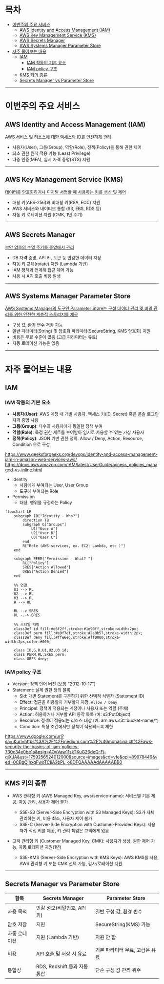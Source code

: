 # 목차
- [이번주의 주요 서비스](#이번주의-주요-서비스)
  - [AWS Identity and Access Management (IAM)](#aws-identity-and-access-management-iam)
  - [AWS Key Management Service (KMS)](#aws-key-management-service-kms)
  - [AWS Secrets Manager](#aws-secrets-manager)
  - [AWS Systems Manager Parameter Store](#aws-systems-manager-parameter-store)
- [자주 물어보는 내용](#자주-물어보는-내용)
  - [IAM](#iam)
    - [IAM 작동의 기본 요소](#iam-작동의-기본-요소)
    - [IAM policy 구조](#iam-policy-구조)
  - [KMS 키의 종류](#kms-키의-종류)
  - [Secrets Manager vs Parameter Store](#secrets-manager-vs-parameter-store)

---

# 이번주의 주요 서비스

## AWS Identity and Access Management (IAM)
[AWS 서비스 및 리소스에 대한 액세스와 ID를 안전하게 관리](https://aws.amazon.com/ko/iam/)

- 사용자(User), 그룹(Group), 역할(Role), 정책(Policy)을 통해 권한 제어  
- 최소 권한 원칙 적용 가능 (Least Privilege)  
- 다중 인증(MFA), 임시 자격 증명(STS) 지원  

---

## AWS Key Management Service (KMS)
[데이터를 암호화하거나 디지털 서명할 때 사용하는 키를 생성 및 제어](https://aws.amazon.com/ko/kms/)

- 대칭 키(AES-256)와 비대칭 키(RSA, ECC) 지원  
- AWS 서비스와 네이티브 통합 (S3, EBS, RDS 등)  
- 자동 키 로테이션 지원 (CMK, 1년 주기)  

---

## AWS Secrets Manager
[보안 암호의 수명 주기를 중앙에서 관리](https://aws.amazon.com/ko/secrets-manager/)

- DB 자격 증명, API 키, 토큰 등 민감한 데이터 저장  
- 자동 키 교체(rotate) 지원 (Lambda 기반)  
- IAM 정책과 연계해 접근 제어 가능  
- 사용 시 API 호출 비용 발생  

---

## AWS Systems Manager Parameter Store
[AWS Systems Manager의 도구인 Parameter Store는 구성 데이터 관리 및 비밀 관리를 위한 안전한 계층적 스토리지를 제공](https://docs.aws.amazon.com/ko_kr/systems-manager/latest/userguide/systems-manager-parameter-store.html)

- 구성 값, 환경 변수 저장 가능  
- 일반 파라미터(String) 및 암호화 파라미터(SecureString, KMS 암호화) 지원  
- 비용은 무료 수준이 많음 (고급 파라미터는 유료)  
- 자동 로테이션 기능은 없음  

---

# 자주 물어보는 내용

## IAM

### IAM 작동의 기본 요소
- **사용자(User)**: AWS 계정 내 개별 사용자. 액세스 키(ID, Secret) 혹은 콘솔 로그인 자격 증명 사용  
- **그룹(Group)**: 다수의 사용자에게 동일한 정책 부여  
- **역할(Role)**: 특정 권한 세트를 부여받아 임시로 사용할 수 있는 가상 사용자  
- **정책(Policy)**: JSON 기반 권한 정의. Allow / Deny, Action, Resource, Condition 으로 구성  

https://www.geeksforgeeks.org/devops/identity-and-access-management-iam-in-amazon-web-services-aws/
https://docs.aws.amazon.com/IAM/latest/UserGuide/access_policies_managed-vs-inline.html

- Identity
  - 사람에게 부여되는 User, User Group
  - 도구에 부여되는 Role
- Permission
  - 대상, 행위를 규정하는 Policy

```mermaid
flowchart LR
    subgraph ID["Identity - Who?"]
        direction TB
        subgraph G["Groups"]
            U1["User A"]
            U2["User B"]
            U3["User C"]
        end
        R["Role (AWS services, ex. EC2; Lambda, etc )"]
    end

    subgraph PERM["Permission - What? "]
        RL["Policy"]
        SRES["Action Allowed"]
        ORES["Action Denied"]
    end

    %% 연결
    U1 --> RL
    U2 --> RL
    U3 --> RL
    R --> RL

    RL --> SRES
    RL -.-> ORES

    %% 스타일 지정
    classDef id fill:#e6f2ff,stroke:#1e90ff,stroke-width:2px;
    classDef perm fill:#e9f7ef,stroke:#2e8b57,stroke-width:2px;
    classDef deny fill:#ffe6e6,stroke:#ff0000,stroke-width:2px,color:#000;

    class ID,G,R,U1,U2,U3 id;
    class PERM,RL,SRES perm;
    class ORES deny;
```

### IAM policy 구조
- Version: 정책 언어 버전 (보통 "2012-10-17")  
- Statement: 실제 권한 정의 블록  
  - Sid: 개별 Statement를 구분하기 위한 선택적 식별자 (Statement ID)
  - Effect: 접근을 허용할지 거부할지 지정, `Allow / Deny` 
  - Principal: 정책이 적용되는 계정이나 사용자 또는 역할 (주체)
  - Action: 허용하거나 거부할 API 동작 목록 (예: s3:PutObject)
  - Resource: 정책이 적용되는 리소스 대상 (예: arn:aws:s3:::bucket-name/*)
  - Condition: 특정 조건에서만 정책이 적용되도록 제한

https://www.google.com/url?sa=i&url=https%3A%2F%2Fmedium.com%2F%40mohasina.clt%2Faws-security-the-basics-of-iam-policies-730c34e0be1a&psig=AOvVaw11skTKuG26deQ-Fj-qjXJA&ust=1759256524012000&source=images&cd=vfe&opi=89978449&ved=0CBgQjhxqFwoTCIiA2bPL_o8DFQAAAAAdAAAAABB0


---

## KMS 키의 종류
- AWS 관리형 키 (AWS Managed Key, aws/service-name): 서비스별 기본 제공, 자동 관리, 사용자 제어 불가  
  - SSE-S3 (Server-Side Encryption with S3 Managed Keys): S3가 자체 관리하는 키, 비용 최소, 사용자 제어 불가  
  - SSE-C (Server-Side Encryption with Customer-Provided Keys): 사용자가 직접 키를 제공, 키 관리 책임은 고객에게 있음  

- 고객 관리형 키 (Customer Managed Key, CMK): 사용자가 생성, 권한 제어 가능, 자동 로테이션 지원(1년)  
  - SSE-KMS (Server-Side Encryption with KMS Keys): AWS KMS를 사용, AWS 관리형 키 또는 CMK 선택 가능, 감사/로테이션 지원  

---

## Secrets Manager vs Parameter Store

| 항목 | Secrets Manager | Parameter Store |
|------|-----------------|-----------------|
| 사용 목적 | 민감 정보(비밀번호, API 키) | 일반 구성 값, 환경 변수 |
| 암호 저장 | 지원 | SecureString(KMS) 가능 |
| 자동 로테이션 | 지원 (Lambda 기반) | 지원 안 함 |
| 비용 | API 호출 및 저장 시 유료 | 기본 파라미터 무료, 고급은 유료 |
| 통합성 | RDS, Redshift 등과 자동 통합 | 단순 구성 값 관리 위주 |